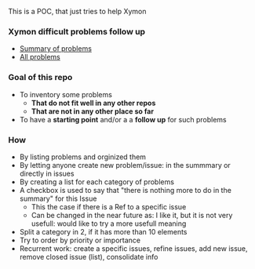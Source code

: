 This is a POC, that just tries to help Xymon
### Xymon difficult problems follow up
- [Summary of problems](https://github.com/xymon-monitoring/problem-solving/issues/1)
- [All problems](https://github.com/xymon-monitoring/problem-solving/issues)

### Goal of this repo
- To inventory some problems  
  -  **That do not fit well in any other repos**
  -  **That are not in any other place so far**
- To have a **starting point** and/or a a **follow up** for such problems

### How
- By listing problems and orginized them
- By letting anyone create new problem/issue: in  the summmary or directly in issues
- By creating a list for each category of problems
- A checkbox is used to say that "there is nothing more to do in the summary" for this Issue 
  - This the case if there is a Ref to a specific issue 
  - Can be changed in the near future as: I like it, but it is not very usefull: would like to try a more usefull meaning
- Split a category in 2, if it has more than 10 elements 
- Try to order by priority or importance
- Recurrent work: create a specific issues, refine issues, add new issue, remove closed issue (list), consolidate info
